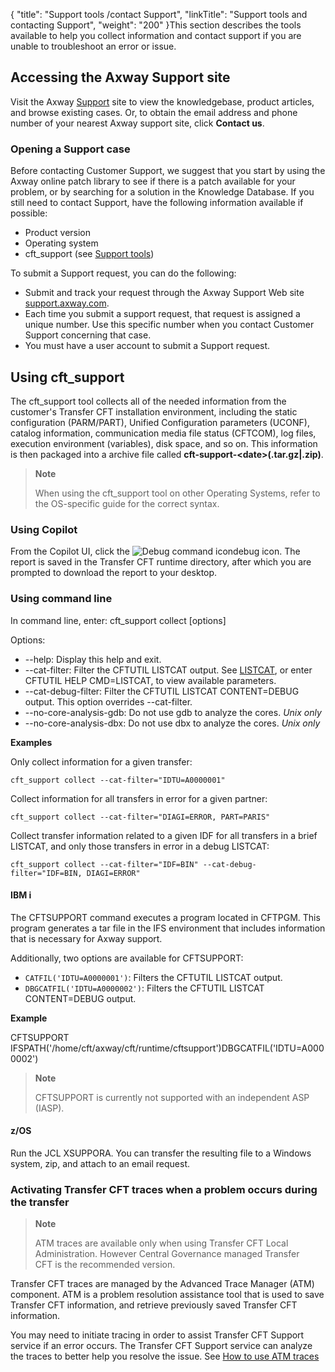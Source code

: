 {
    "title": "Support tools /contact Support",
    "linkTitle": "Support tools and contacting Support",
    "weight": "200"
}This section describes the tools available to help you collect information and contact support if you are unable to troubleshoot an error or issue.

<span id="Contacting_the_Axway_support"></span>

## Accessing the Axway Support site

Visit the Axway [Support](https://support.axway.com/) site to view the knowledgebase, product articles, and browse existing cases. Or, to obtain the email address and phone number of your nearest Axway
support site, click **Contact
us**.

<span id="Opening_a_support_case"></span>

### Opening a Support case

Before contacting Customer Support, we suggest that you start by using
the Axway online patch library to see if there is a patch available for
your problem, or by searching for a solution in the Knowledge Database.
If you still need to contact Support, have the following information available
if possible:

- Product version
- Operating system
- cft\_support (see <a href="#" class="selected">Support tools</a>)

To submit a Support request, you can do the following:

- Submit and track
    your request through the Axway Support Web site [support.axway.com](https://support.axway.com/).
- Each time you submit a support request, that request is assigned a unique
    number. Use this specific number when you contact Customer
    Support concerning that case.
- You must have a user account to submit a Support request.

## Using cft\_support

The cft\_support tool collects all of the needed information from the customer's Transfer CFT installation environment, including the static configuration (PARM/PART), Unified Configuration parameters (UCONF), catalog information, communication media file status (CFTCOM), log files, execution environment (variables), disk space, and so on. This information is then packaged into a archive file called ****cft-support-&lt;date>(.tar.gz|.zip)****.

> **Note**
>
> When using the cft\_support tool on other Operating Systems, refer to the OS-specific guide for the correct syntax.

### Using Copilot

From the Copilot UI, click the ![Debug command icon](/Images/TransferCFT/debug_alt.gif)debug icon. The report is saved in the Transfer CFT runtime directory, after which you are prompted to download the report to your desktop.

### Using command line

In command line, enter: cft\_support collect \[options\]

Options:

- --help: Display this help and exit.
- --cat-filter: Filter the CFTUTIL LISTCAT output. See [LISTCAT](../../../../c_intro_userinterfaces/about_cftutil/monitoring_cftutil_intro/listcat_command), or enter CFTUTIL HELP CMD=LISTCAT, to view available parameters.
- --cat-debug-filter: Filter the CFTUTIL LISTCAT CONTENT=DEBUG output. This option overrides --cat-filter.
- --no-core-analysis-gdb: Do not use gdb to analyze the cores. *Unix only*
- --no-core-analysis-dbx: Do not use dbx to analyze the cores. *Unix only*

****Examples****

Only collect information for a given transfer:

```
cft_support collect --cat-filter="IDTU=A0000001"
```

Collect information for all transfers in error for a given partner:

```
cft_support collect --cat-filter="DIAGI=ERROR, PART=PARIS"
```

Collect transfer information related to a given IDF for all transfers in a brief LISTCAT, and only those transfers in error in a debug LISTCAT:

```
cft_support collect --cat-filter="IDF=BIN" --cat-debug-filter="IDF=BIN, DIAGI=ERROR"
```

#### IBM i

The CFTSUPPORT command executes a program located in CFTPGM. This program generates a tar file in the IFS environment that includes information that is necessary for Axway support.

Additionally, two options are available for CFTSUPPORT:

- `CATFIL('IDTU=A0000001')`: Filters the CFTUTIL LISTCAT output.
- `DBGCATFIL('IDTU=A0000002')`: Filters the CFTUTIL LISTCAT CONTENT=DEBUG output.

****Example****

CFTSUPPORT IFSPATH('/home/cft/axway/cft/runtime/cftsupport')DBGCATFIL('IDTU=A0000002')

> **Note**
>
> CFTSUPPORT is currently not supported with an independent ASP (IASP).

#### z/OS

Run the JCL XSUPPORA. You can transfer the resulting file to a Windows system, zip, and attach to an email request.

<span id="Activating_CFT_traces"></span>

### Activating Transfer CFT traces when a problem occurs during the transfer

> **Note**
>
> ATM traces are available only when using Transfer CFT Local Administration. However Central Governance managed Transfer CFT is the recommended version.

Transfer CFT traces are managed by the Advanced
Trace Manager
(ATM) component. ATM is a problem resolution assistance tool that is used to save Transfer CFT
information, and retrieve previously saved Transfer CFT information.

You may need to initiate tracing in order to assist Transfer CFT Support
service if an error occurs. The Transfer CFT Support service can analyze
the traces to better help you resolve the issue. See <a href="../../../../troubleshoot_intro/traces_in_cft" class="MCXref xref">How to use ATM traces</a>
